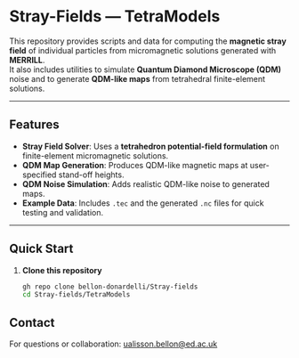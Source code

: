 # Stray-Fields — TetraModels

This repository provides scripts and data for computing the **magnetic stray field** of individual particles from micromagnetic solutions generated with **MERRILL**.  
It also includes utilities to simulate **Quantum Diamond Microscope (QDM)** noise and to generate **QDM-like maps** from tetrahedral finite-element solutions.

---

## Features

- **Stray Field Solver**: Uses a **tetrahedron potential-field formulation** on finite-element micromagnetic solutions.  
- **QDM Map Generation**: Produces QDM-like magnetic maps at user-specified stand-off heights.  
- **QDM Noise Simulation**: Adds realistic QDM-like noise to generated maps.  
- **Example Data**: Includes `.tec` and the generated `.nc` files for quick testing and validation.  

---

## Quick Start

1. **Clone this repository**
   ```bash
   gh repo clone bellon-donardelli/Stray-fields
   cd Stray-fields/TetraModels

## Contact 

For questions or collaboration:
ualisson.bellon@ed.ac.uk

